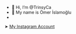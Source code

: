 - 👋 Hi, I’m @TrinsyCa
- 👤 My name is Ömer İslamoğlu
- 
➤ <a href="https://www.instagram.com/omer.islmoglu/" target="_blank">My Instagram Account</a>
